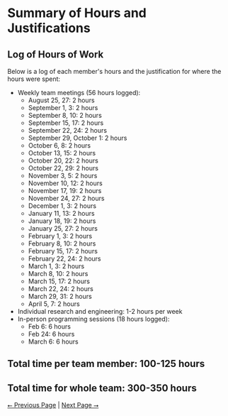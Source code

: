 # Summary of Hours and Justifications

## Log of Hours of Work

Below is a log of each member's hours and the justification for where the hours were spent:

- Weekly team meetings (56 hours logged):
    - August 25, 27: 2 hours
    - September 1, 3: 2 hours
    - September 8, 10: 2 hours
    - September 15, 17: 2 hours
    - September 22, 24: 2 hours
    - September 29, October 1: 2 hours
    - October 6, 8: 2 hours
    - October 13, 15: 2 hours
    - October 20, 22: 2 hours
    - October 22, 29: 2 hours
    - November 3, 5: 2 hours
    - November 10, 12: 2 hours
    - November 17, 19: 2 hours
    - November 24, 27: 2 hours
    - December 1, 3: 2 hours
    - January 11, 13: 2 hours
    - January 18, 19: 2 hours
    - January 25, 27: 2 hours
    - February 1, 3: 2 hours
    - February 8, 10: 2 hours
    - February 15, 17: 2 hours
    - February 22, 24: 2 hours
    - March 1, 3: 2 hours
    - March 8, 10: 2 hours
    - March 15, 17: 2 hours
    - March 22, 24: 2 hours
    - March 29, 31: 2 hours
    - April 5, 7: 2 hours
- Individual research and engineering: 1-2 hours per week
- In-person programming sessions (18 hours logged):
    - Feb 6: 6 hours
    - Feb 24: 6 hours
    - March 6: 6 hours

Total time per team member: 100-125 hours
---
Total time for whole team: 300-350 hours
---

[⭠ Previous Page](07-assessments.md) | [Next Page ⭢](09-budget.md)
